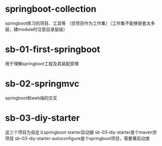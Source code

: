 # springboot-collection
springboot练习的项目、工具等
（空项目作为工作集）（工作集不能够嵌套太多层，建module时注意目录层级）
# sb-01-first-springboot
用于理解springboot工程及其装配原理
# sb-02-springmvc
springboot和web端的交互
# sb-03-diy-starter
这三个项目为自定义springboot-starter启动器
sb-03-diy-starter是个maven空项目
sb-03-diy-starter-autoconfigure是个springboot项目，需要著启动类
